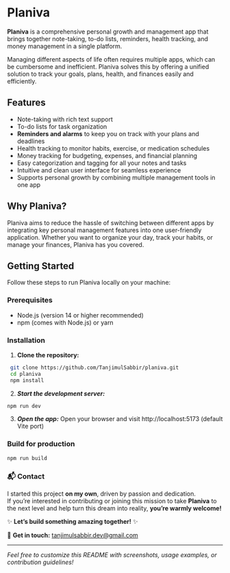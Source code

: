 # Planiva

**Planiva** is a comprehensive personal growth and management app that brings together note-taking, to-do lists, reminders, health tracking, and money management in a single platform.

Managing different aspects of life often requires multiple apps, which can be cumbersome and inefficient. Planiva solves this by offering a unified solution to track your goals, plans, health, and finances easily and efficiently.

## Features

- Note-taking with rich text support  
- To-do lists for task organization  
- **Reminders and alarms** to keep you on track with your plans and deadlines  
- Health tracking to monitor habits, exercise, or medication schedules  
- Money tracking for budgeting, expenses, and financial planning  
- Easy categorization and tagging for all your notes and tasks  
- Intuitive and clean user interface for seamless experience  
- Supports personal growth by combining multiple management tools in one app  


## Why Planiva?

Planiva aims to reduce the hassle of switching between different apps by integrating key personal management features into one user-friendly application. Whether you want to organize your day, track your habits, or manage your finances, Planiva has you covered.

## Getting Started

Follow these steps to run Planiva locally on your machine:

### Prerequisites

- Node.js (version 14 or higher recommended)
- npm (comes with Node.js) or yarn

### Installation

1. **Clone the repository:**
  ```bash
   git clone https://github.com/TanjimulSabbir/planiva.git
   cd planiva
   npm install
   ```

2. ***Start the development server:***
  ```bash
  npm run dev
  ```

3. ***Open the app:***  Open your browser and visit http://localhost:5173 (default Vite port)

### Build for production

```bash 
npm run build
```


### 📬 Contact

I started this project **on my own**, driven by passion and dedication.  
If you’re interested in contributing or joining this mission to take **Planiva** to the next level and help turn this dream into reality, **you’re warmly welcome!**  

✨ **Let’s build something amazing together!** ✨

📧 **Get in touch:** [tanjimulsabbir.dev@gmail.com](mailto:tanjimulsabbir.dev@gmail.com)

---

*Feel free to customize this README with screenshots, usage examples, or contribution guidelines!*

